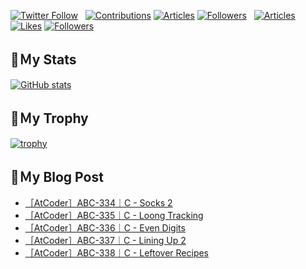 [![Twitter Follow](https://img.shields.io/twitter/follow/hyperdb?label=twitter&logo=twitter&style=plastic)](https://twitter.com/hyperdb)
&nbsp;
[![Contributions](https://badgen.org/img/qiita/hyperdb/contributions?style=plastic)](https://qiita.com/hyperdb)
[![Articles](https://badgen.org/img/qiita/hyperdb/articles?style=plastic)](https://qiita.com/hyperdb)
[![Followers](https://badgen.org/img/qiita/hyperdb/followers?style=plastic)](https://qiita.com/hyperdb)
&nbsp;
[![Articles](https://badgen.org/img/zenn/hyperdb/articles)](https://zenn.dev/hyperdb)
[![Likes](https://badgen.org/img/zenn/hyperdb/likes?style=plastic)](https://zenn.dev/hyperdb)
[![Followers](https://badgen.org/img/zenn/hyperdb/followers?style=plastic)](https://zenn.dev/hyperdb)

## 🔖Ｍy Stats

[![GitHub stats](https://github-readme-stats-eight-theta.vercel.app/api?username=hyperdb&theme=radical&count_private=true&show_icons=true)](https://github.com/anuraghazra/github-readme-stats)

## 🔖Ｍy Trophy

[![trophy](https://github-profile-trophy.vercel.app/?username=hyperdb&theme=onedark)](https://github.com/ryo-ma/github-profile-trophy)

## 🔖Ｍy Blog Post

<!-- BLOG-POST-LIST:START -->
- [［AtCoder］ABC-334｜C - Socks 2](https://zenn.dev/hyperdb/articles/e08d22c3b4401a)
- [［AtCoder］ABC-335｜C - Loong Tracking](https://zenn.dev/hyperdb/articles/c616fccc81fd3f)
- [［AtCoder］ABC-336｜C - Even Digits](https://zenn.dev/hyperdb/articles/768b9f2b75a3cd)
- [［AtCoder］ABC-337｜C - Lining Up 2](https://zenn.dev/hyperdb/articles/5713700cb0e958)
- [［AtCoder］ABC-338｜C - Leftover Recipes](https://zenn.dev/hyperdb/articles/f49c4be2e1abdc)
<!-- BLOG-POST-LIST:END -->
